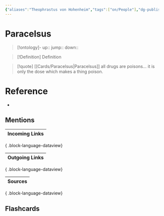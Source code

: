 ```yaml
---
{"aliases":"Theophrastus von Hohenheim","tags":["on/People"],"dg-publish":true,"permalink":"/cards/paracelsus/","dgPassFrontmatter":true}
---
```


# Paracelsus

> [!ontology]-
> up:: 
> jump:: 
> down:: 

> [!Definition] Definition

> [!quote] [[Cards/Paracelsus\|Paracelsus]]
> all drugs are poisons... it is only the dose which makes a thing poison.

# Reference

- 

## Mentions

| Incoming Links |
| -------------- |

{ .block-language-dataview}

| Outgoing Links |
| -------------- |

{ .block-language-dataview}

| Sources |
| ------- |

{ .block-language-dataview}

## Flashcards